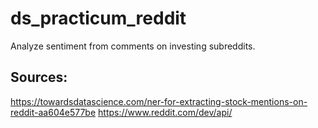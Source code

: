 # ds_practicum_reddit
Analyze sentiment from comments on investing subreddits.



## Sources: 
https://towardsdatascience.com/ner-for-extracting-stock-mentions-on-reddit-aa604e577be
https://www.reddit.com/dev/api/
